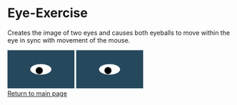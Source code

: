 # Eye-Exercise
Creates the image of two eyes and causes both eyeballs to move within the eye in sync with movement of the mouse.
  
<img src="oneeye.png" alt="One Eye" width='150'>
<img src="oneeye.png" alt="One Eye" width='150'>
<br>
<a href="https://ronmintz.github.io/">Return to main page</a>
